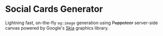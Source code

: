 # Social Cards Generator

Lightning fast, on-the-fly <code>og:image</code> generation using ~~Puppeteer~~ server-side canvas powered by Google's <a href="https://skia.org/" target="_blank" rel="noopener noreferrer">Skia</a> graphics library.
